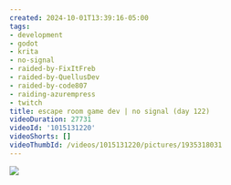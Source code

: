 ```yaml
---
created: 2024-10-01T13:39:16-05:00
tags:
- development
- godot
- krita
- no-signal
- raided-by-FixItFreb
- raided-by-QuellusDev
- raided-by-code807
- raiding-azurempress
- twitch
title: escape room game dev | no signal (day 122)
videoDuration: 27731
videoId: '1015131220'
videoShorts: []
videoThumbId: /videos/1015131220/pictures/1935318031
---
```


![](20241001183916.jpg)
